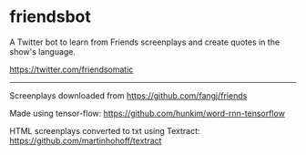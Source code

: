 # friendsbot
A Twitter bot to learn from Friends screenplays and create quotes in the show's language.

https://twitter.com/friendsomatic

****

Screenplays downloaded from https://github.com/fangj/friends

Made using tensor-flow: https://github.com/hunkim/word-rnn-tensorflow

HTML screenplays converted to txt using Textract: https://github.com/martinhohoff/textract
